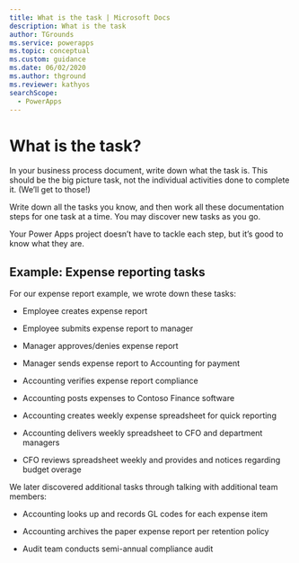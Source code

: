 ```yaml
---
title: What is the task | Microsoft Docs
description: What is the task
author: TGrounds
ms.service: powerapps
ms.topic: conceptual
ms.custom: guidance
ms.date: 06/02/2020
ms.author: thground
ms.reviewer: kathyos
searchScope:  
  - PowerApps
---
```


# What is the task?

In your business process document, write down what the task is. This should be
the big picture task, not the individual activities done to complete it. (We’ll
get to those!)

Write down all the tasks you know, and then work all these documentation steps
for one task at a time. You may discover new tasks as you go.

Your Power Apps project doesn’t have to tackle each step, but it’s good to know
what they are.

## Example: Expense reporting tasks

For our expense report example, we wrote down these tasks:

-   Employee creates expense report

-   Employee submits expense report to manager

-   Manager approves/denies expense report

-   Manager sends expense report to Accounting for payment

-   Accounting verifies expense report compliance

-   Accounting posts expenses to Contoso Finance software

-   Accounting creates weekly expense spreadsheet for quick reporting

-   Accounting delivers weekly spreadsheet to CFO and department managers

-   CFO reviews spreadsheet weekly and provides and notices regarding budget
    overage

We later discovered additional tasks through talking with additional team
members:

-   Accounting looks up and records GL codes for each expense item

-   Accounting archives the paper expense report per retention policy

-   Audit team conducts semi-annual compliance audit
